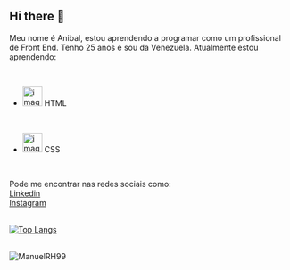 ## Hi there 👋

Meu nome é Anibal, estou aprendendo a programar como um profissional de Front End. Tenho 25 anos e sou da Venezuela. Atualmente estou aprendendo:

<br>  

 - <img src="https://img.icons8.com/?size=100&id=CMVEhOBzk3Zp&format=png&color=000000" alt="image-logo" width="35px" /> HTML
<br>


 - <img src="https://img.icons8.com/?size=100&id=7gdY5qNXaKC0&format=png&color=000000" alt="image-logo"  width="35px"/> CSS
<br>

Pode me encontrar nas redes sociais como:
<br>
<a href="https://www.linkedin.com/in/anibal-manuel-henriquez-b66022353/" targe="_blank">Linkedin<a/>
<br>
<a href="https://www.instagram.com/manuelrojash_/" target="_blank">Instagram<a/> 
<br>
<br>

 [![Top Langs](https://github-readme-stats.vercel.app/api/top-langs/?username=ManuelRH99)](https://github.com/anuraghazra/github-readme-stats)
 <br>
 <br>

![ManuelRH99](https://github-readme-stats.vercel.app/api?username=ManuelRH99&show_icons=true&theme=transparent)
